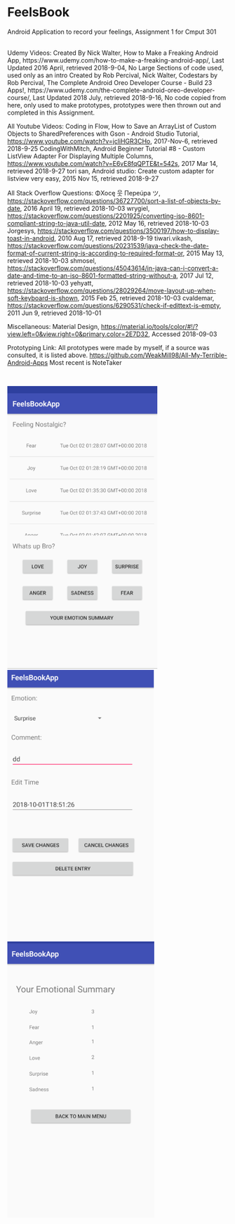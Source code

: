 # FeelsBook
Android Application to record your feelings, Assignment 1 for Cmput 301

<br />
Udemy Videos:
Created By Nick Walter, How to Make a Freaking Android App, https://www.udemy.com/how-to-make-a-freaking-android-app/, Last Updated 2016 April, retrieved 2018-9-04, No Large Sections of code used, used only as an intro
Created by Rob Percival, Nick Walter, Codestars by Rob Percival, The Complete Android Oreo Developer Course - Build 23 Apps!, https://www.udemy.com/the-complete-android-oreo-developer-course/, Last Updated 2018 July, retrieved 2018-9-16, No code copied from here, only used to make prototypes, prototypes were then thrown out and completed in this Assignment.


All Youtube Videos:
Coding in Flow, How to Save an ArrayList of Custom Objects to SharedPreferences with Gson - Android Studio Tutorial, https://www.youtube.com/watch?v=jcliHGR3CHo, 2017-Nov-6, retrieved 2018-9-25
CodingWithMitch, Android Beginner Tutorial #8 - Custom ListView Adapter For Displaying Multiple Columns, https://www.youtube.com/watch?v=E6vE8fqQPTE&t=542s, 2017 Mar 14, retrieved 2018-9-27
tori san, Android studio: Create custom adapter for listview very easy, 2015 Nov 15, retrieved 2018-9-27


All Stack Overflow Questions:
ΦXocę 웃 Пepeúpa ツ, https://stackoverflow.com/questions/36727700/sort-a-list-of-objects-by-date, 2016 April 19, retrieved 2018-10-03
wrygiel, https://stackoverflow.com/questions/2201925/converting-iso-8601-compliant-string-to-java-util-date, 2012 May 16, retrieved 2018-10-03
Jorgesys, https://stackoverflow.com/questions/3500197/how-to-display-toast-in-android, 2010 Aug 17, retrieved 2018-9-19
tiwari.vikash, https://stackoverflow.com/questions/20231539/java-check-the-date-format-of-current-string-is-according-to-required-format-or, 2015 May 13, retrieved 2018-10-03
shmosel, https://stackoverflow.com/questions/45043614/in-java-can-i-convert-a-date-and-time-to-an-iso-8601-formatted-string-without-a, 2017 Jul 12, retrieved 2018-10-03
yehyatt, https://stackoverflow.com/questions/28029264/move-layout-up-when-soft-keyboard-is-shown, 2015 Feb 25, retrieved 2018-10-03
cvaldemar, https://stackoverflow.com/questions/6290531/check-if-edittext-is-empty, 2011 Jun 9, retrieved 2018-10-01


Miscellaneous:
Material Design, https://material.io/tools/color/#!/?view.left=0&view.right=0&primary.color=2E7D32, Accessed 2018-09-03


Prototyping Link:
All prototypes were made by myself, if a source was consulted, it is listed above. 
https://github.com/WeakMill98/All-My-Terrible-Android-Apps
Most recent is NoteTaker
<br />

<br />


![Alt text](screenShots/mainmenu.PNG?raw=true "Main Menu")
<br />
![Alt text](screenShots/editemotion.PNG?raw=true "Edit Emotion")
<br />
![Alt text](screenShots/summary.PNG?raw=true "Summary")
